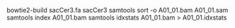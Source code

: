 bowtie2-build sacCer3.fa sacCer3
samtools sort -o A01_01.bam A01_01.sam
samtools index A01_01.bam
samtools idxstats A01_01.bam > A01_01.idxstats
